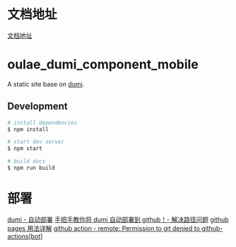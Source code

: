 # 文档地址

[文档地址](https://ouleworld.github.io/oulae_dumi_component_mobile)

# oulae_dumi_component_mobile

A static site base on [dumi](https://d.umijs.org).

## Development

```bash
# install dependencies
$ npm install

# start dev server
$ npm start

# build docs
$ npm run build
```

# 部署

[dumi - 自动部署](https://d.umijs.org/guide/faq#%E8%87%AA%E5%8A%A8%E9%83%A8%E7%BD%B2)
[手把手教你将 dumi 自动部署到 github！- 解决路径问题](https://juejin.cn/post/7103871313492017159)
[github pages 用法详解](https://blog.csdn.net/lancemao/article/details/126497147)
[github action - remote: Permission to git denied to github-actions[bot]](https://github.com/ad-m/github-push-action/issues/96#issuecomment-889984928)
